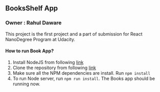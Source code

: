 ## BooksShelf App
### Owner : Rahul Daware

This project is the first project and a part of submission for React NanoDegree Program at Udacity.

#### How to run Book App?

  1. Install NodeJS from following [link](https://nodejs.org/en/download/)
  2. Clone the repository from following [link](https://github.com/rahuldaware/react-project-1)
  3. Make sure all the NPM dependencies are install. Run ```npm install```
  4. To run Node server, run ```npm run install```. The Books app should be running now.
